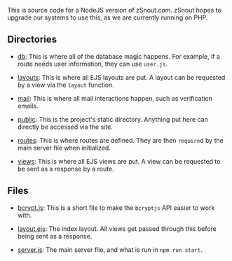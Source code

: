 This is source code for a NodeJS version of zSnout.com. zSnout hopes to upgrade our systems to use this, as we are currently running on PHP.

## Directories

- [db](/db): This is where all of the database magic happens. For example, if a route needs user information, they can use `user.js`.

- [layouts](/layouts): This is where all EJS layouts are put. A layout can be requested by a view via the `layout` function.

- [mail](/mail): This is where all mail interactions happen, such as verification emails.

- [public](/public): This is the project's static directory. Anything put here can directly be accessed via the site.

- [routes](/routes): This is where routes are defined. They are then `require`d by the main server file when initialized.

- [views](/views): This is where all EJS views are put. A view can be requested to be sent as a response by a route.

## Files

- [bcrypt.js](/bcrypt.js): This is a short file to make the `bcryptjs` API easier to work with.

- [layout.ejs](/layout.ejs): The index layout. All views get passed through this before being sent as a response.

- [server.js](/server.js): The main server file, and what is run in `npm run start`.
